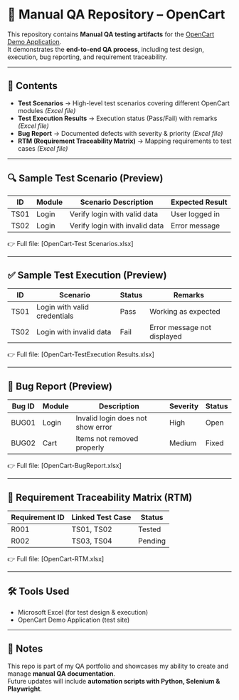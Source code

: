 # 📂 Manual QA Repository – OpenCart

This repository contains **Manual QA testing artifacts** for the [OpenCart Demo Application](https://demo.opencart.com/).  
It demonstrates the **end-to-end QA process**, including test design, execution, bug reporting, and requirement traceability.

---

## 📑 Contents

- **Test Scenarios** → High-level test scenarios covering different OpenCart modules *(Excel file)*  
- **Test Execution Results** → Execution status (Pass/Fail) with remarks *(Excel file)*  
- **Bug Report** → Documented defects with severity & priority *(Excel file)*  
- **RTM (Requirement Traceability Matrix)** → Mapping requirements to test cases *(Excel file)*  

---

## 🔍 Sample Test Scenario (Preview)

| ID   | Module     | Scenario Description              | Expected Result |
|------|------------|-----------------------------------|----------------|
| TS01 | Login      | Verify login with valid data      | User logged in |
| TS02 | Login      | Verify login with invalid data    | Error message  |

👉 Full file: [OpenCart-Test Scenarios.xlsx]

---

## ✅ Sample Test Execution (Preview)

| ID   | Scenario                      | Status | Remarks              |
|------|-------------------------------|--------|---------------------|
| TS01 | Login with valid credentials  | Pass   | Working as expected |
| TS02 | Login with invalid data       | Fail   | Error message not displayed |

👉 Full file: [OpenCart-TestExecution Results.xlsx]

---

## 🐞 Bug Report (Preview)

| Bug ID | Module | Description                     | Severity | Status |
|--------|--------|---------------------------------|----------|--------|
| BUG01  | Login  | Invalid login does not show error | High     | Open   |
| BUG02  | Cart   | Items not removed properly        | Medium   | Fixed  |

👉 Full file: [OpenCart-BugReport.xlsx]

---

## 🔗 Requirement Traceability Matrix (RTM)

| Requirement ID | Linked Test Case | Status |
|----------------|------------------|--------|
| R001           | TS01, TS02       | Tested |
| R002           | TS03, TS04       | Pending |

👉 Full file: [OpenCart-RTM.xlsx]

---

## 🛠 Tools Used
- Microsoft Excel (for test design & execution)  
- OpenCart Demo Application (test site)  

---

## 📌 Notes
This repo is part of my QA portfolio and showcases my ability to create and manage **manual QA documentation**.  
Future updates will include **automation scripts with Python, Selenium & Playwright**.
